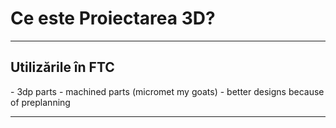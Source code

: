 # **Ce este Proiectarea 3D?**

<hr>

<h2><b>Utilizările în FTC</b></h2>
- 3dp parts
- machined parts (micromet my goats)
- better designs because of preplanning

<hr>
